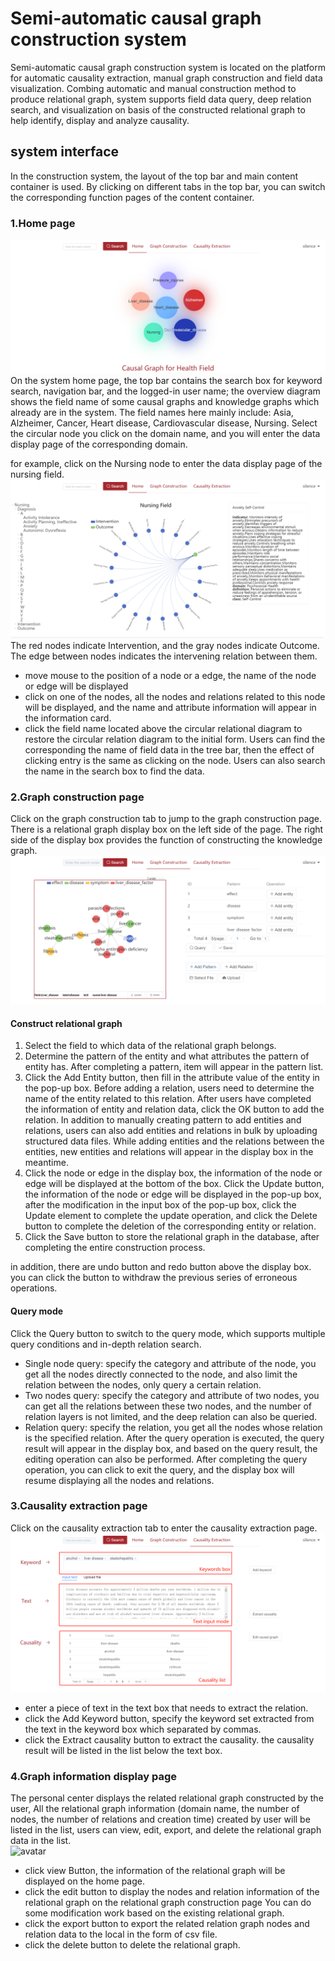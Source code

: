 # Semi-automatic causal graph construction system
Semi-automatic causal graph construction system is located on the platform for automatic causality extraction, manual graph construction and field data visualization. Combing automatic and manual construction method to produce relational graph, system supports field data query, deep relation search, and visualization on basis of the constructed relational graph to help identify, display and analyze causality.

## system interface
In the construction system, the layout of the top bar and main content container is used. By clicking on different tabs in the top bar, you can switch the corresponding function pages of the content container.

### 1.Home page 
![avatar](https://github.com/silenceck/Visualization-of-relation/blob/master/screen/1.png)  
On the system home page, the top bar contains the search box for keyword search, navigation bar, and the logged-in user name; the overview diagram shows the field name of some causal graphs and knowledge graphs which already are in the system. The field names here mainly include: Asia, Alzheimer, Cancer, Heart disease, Cardiovascular disease, Nursing. Select the circular node you click on the domain name, and you will enter the data display page of the corresponding domain.

for example, click on the Nursing node to enter the data display page of the nursing field.  
![avatar](https://github.com/silenceck/Visualization-of-relation/blob/master/screen/2.png)  
The red nodes indicate Intervention, and the gray nodes indicate Outcome. The edge between nodes indicates the intervening relation between them.
* move mouse to the position of a node or a edge, the name of the node or edge will be displayed
* click on one of the nodes, all the nodes and relations related to this node will be displayed, and the name and attribute information will appear in the information card.
* click the field name located above the circular relational diagram to restore the circular relation diagram to the initial form.
Users can find the corresponding the name of field data in the tree bar, then the effect of clicking entry is the same as clicking on the node. Users can also search the name in the search box to find the data.

### 2.Graph construction page
Click on the graph construction tab to jump to the graph construction page. There is a relational graph display box on the left side of the page. The right side of the display box provides the function of constructing the knowledge graph.  
![avatar](https://github.com/silenceck/Visualization-of-relation/blob/master/screen/3.png)

#### Construct relational graph 
1. Select the field to which data of the relational graph belongs.
2. Determine the pattern of the entity and what attributes the pattern of entity has. After completing a pattern, item will appear in the pattern list. 
3. Click the Add Entity button, then fill in the attribute value of the entity in the pop-up box. Before adding a relation, users need to determine the name of the entity related to this relation. After users have completed the information of entity and relation data, click the OK button to add the relation. In addition to manually creating pattern to add entities and relations, users can also add entities and relations in bulk by uploading structured data files. While adding entities and the relations between the entities, new entities and relations will appear in the display box in the meantime. 
4. Click the node or edge in the display box, the information of the node or edge will be displayed at the bottom of the box. Click the Update button, the information of the node or edge will be displayed in the pop-up box, after the modification in the input box of the pop-up box, click the Update element to complete the update operation, and click the Delete button to complete the deletion of the corresponding entity or relation.
5. Click the Save button to store the relational graph in the database, after completing the entire construction process.

in addition, there are undo button and redo button above the display box. you can click the button to withdraw the previous series of erroneous operations.
#### Query mode
Click the Query button to switch to the query mode, which supports multiple query conditions and in-depth relation search.
* Single node query: specify the category and attribute of the node, you get all the nodes directly connected to the node, and also limit the relation between the nodes, only query a certain relation.
* Two nodes query: specify the category and attribute of two nodes, you can get all the relations between these two nodes, and the number of relation layers is not limited, and the deep relation can also be queried. 
* Relation query: specify the relation, you get all the nodes whose relation is the specified relation. After the query operation is executed, the query result will appear in the display box, and based on the query result, the editing operation can also be performed. After completing the query operation, you can click to exit the query, and the display box will resume displaying all the nodes and relations.

### 3.Causality extraction page
Click on the causality extraction tab to enter the causality extraction page.  
![avatar](https://github.com/silenceck/Visualization-of-relation/blob/master/screen/4.png)
* enter a piece of text in the text box that needs to extract the relation.
* click the Add Keyword button, specify the keyword set extracted from the text in the keyword box which separated by commas.
* click the Extract causality button to extract the causality. the causality result will be listed in the list below the text box.

### 4.Graph information display page
The personal center displays the related relational graph constructed by the user, All the relational graph information (domain name, the number of nodes, the number of relations and creation time) created by user will be listed in the list, users can view, edit, export, and delete the relational graph data in the list.  
![avatar](https://github.com/silenceck/Visualization-of-relation/blob/master/screen/5.png)
* click view Button, the information of the relational graph will be displayed on the home page.
* click the edit button to display the nodes and relation information of the relational graph on the relational graph construction page You can do some modification work based on the existing relational graph.
* click the export button to export the related relation graph nodes and relation data to the local in the form of csv file.
* click the delete button to delete the relational graph.







